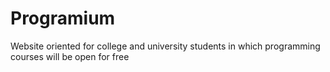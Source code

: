 # Programium
Website oriented for college and university students in which programming courses will be open for free
